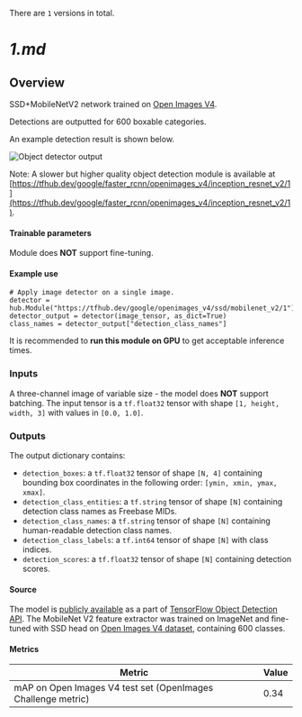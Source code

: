 There are `1` versions in total.

# _1.md_
## Overview
SSD+MobileNetV2 network trained on
[Open Images V4](https://storage.googleapis.com/openimages/web/index.html).

Detections are outputted for 600 boxable categories.

An example detection result is shown below.

![Object detector output](//www.gstatic.com/aihub/tfhub/detection/ssd_output.png)

Note: A slower but higher quality object detection module is available at [https://tfhub.dev/google/faster_rcnn/openimages_v4/inception_resnet_v2/1](https://tfhub.dev/google/faster_rcnn/openimages_v4/inception_resnet_v2/1).

#### Trainable parameters
Module does **NOT** support fine-tuning.

#### Example use
```
# Apply image detector on a single image.
detector = hub.Module("https://tfhub.dev/google/openimages_v4/ssd/mobilenet_v2/1")
detector_output = detector(image_tensor, as_dict=True)
class_names = detector_output["detection_class_names"]
```
It is recommended to **run this module on GPU** to get acceptable inference
times.

### Inputs

A three-channel image of variable size - the model does **NOT** support
batching. The input tensor is a `tf.float32` tensor with shape `[1, height,
width, 3]` with values in `[0.0, 1.0]`.

### Outputs
The output dictionary contains:

* `detection_boxes`: a `tf.float32` tensor of shape `[N, 4]` containing
bounding box coordinates in the following order: `[ymin, xmin, ymax, xmax]`.
* `detection_class_entities`: a `tf.string` tensor of shape `[N]` containing
detection class names as Freebase MIDs.
* `detection_class_names`: a `tf.string` tensor of shape `[N]` containing
human-readable detection class names.
* `detection_class_labels`: a `tf.int64` tensor of shape `[N]` with class
indices.
* `detection_scores`: a `tf.float32` tensor of shape `[N]` containing
detection scores.

#### Source

The model is
[publicly available](https://github.com/tensorflow/models/blob/master/research/object_detection/samples/configs/faster_rcnn_inception_resnet_v2_atrous_oid.config)
as a part of
[TensorFlow Object Detection API](https://github.com/tensorflow/models/tree/master/research/object_detection).
The MobileNet V2 feature extractor was trained on ImageNet and fine-tuned with
SSD head on
[Open Images V4 dataset](https://storage.googleapis.com/openimages/web/index.html),
containing 600 classes.

#### Metrics
Metric  | Value
------- | --------
mAP on Open Images V4 test set (OpenImages Challenge metric)  | 0.34